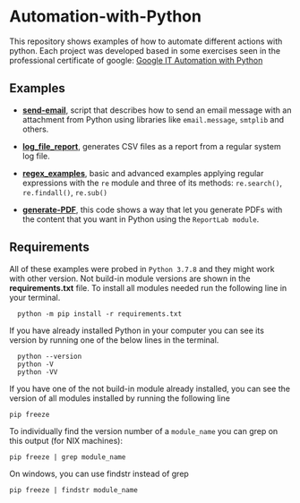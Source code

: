 # Automation-with-Python

This repository shows examples of how to automate different actions with python. Each project was developed based in some exercises seen in the professional certificate of google: [Google IT Automation with Python](https://www.coursera.org/professional-certificates/google-it-automation)

## Examples

* **[send-email](https://github.com/Alejandro-ZZ/Automation-with-Python/tree/master/send-email)**, script that describes how to send an email message with an attachment from Python using libraries like `email.message`, `smtplib` and others.

* **[log_file_report](https://github.com/Alejandro-ZZ/Automation-with-Python/tree/master/log_file_report)**, generates CSV files as a report from a regular system log file.

* **[regex_examples](https://github.com/Alejandro-ZZ/Automation-with-Python/tree/master/regex_examples)**, basic and advanced examples applying regular expressions with the `re` module and three of its methods: `re.search()`, `re.findall()`, `re.sub()`

* **[generate-PDF](https://github.com/Alejandro-ZZ/Automation-with-Python/tree/master/generate-PDF)**, this code shows a way that let you generate PDFs with the content that you want in Python using the `ReportLab module`.

## Requirements

All of these examples were probed in `Python 3.7.8` and they might work with other version. Not build-in module versions are shown in the **requirements.txt** file.
To install all modules needed run the following line in your terminal.

      python -m pip install -r requirements.txt

If you have already installed Python in your computer you can see its version by running one of the below lines in the terminal.

      python --version
      python -V
      python -VV

If you have one of the not build-in module already installed, you can see the version of all modules installed by running the following line

    pip freeze

To individually find the version number of a `module_name` you can grep on this output (for NIX machines):

    pip freeze | grep module_name

On windows, you can use findstr instead of grep

    pip freeze | findstr module_name
